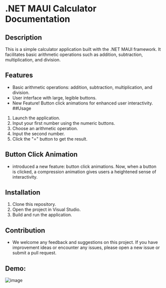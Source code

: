 # .NET MAUI Calculator Documentation
## Description
This is a simple calculator application built with the .NET MAUI framework. It facilitates basic arithmetic operations such as addition, subtraction, multiplication, and division.

## Features
- Basic arithmetic operations: addition, subtraction, multiplication, and division.
- User interface with large, legible buttons.
- New Feature! Button click animations for enhanced user interactivity.
##Usage
1. Launch the application.
1. Input your first number using the numeric buttons.
1. Choose an arithmetic operation.
1. Input the second number.
1. Click the "=" button to get the result.
## Button Click Animation
- introduced a new feature: button click animations. Now, when a button is clicked, a compression animation gives users a heightened sense of interactivity.

## Installation
1. Clone this repository.
1. Open the project in Visual Studio.
1. Build and run the application.
## Contribution
- We welcome any feedback and suggestions on this project. If you have improvement ideas or encounter any issues, please open a new issue or submit a pull request.
## Demo:
![image](https://github.com/DBOYttt/maui-simple-calculator/assets/65898012/dc4ffa62-d16e-4060-be63-ed970a60bf32)

